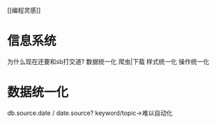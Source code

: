 [[编程灵感]]
# 信息系统
为什么现在还要和sb打交道?
数据统一化 爬虫|下载
样式统一化
操作统一化
# 数据统一化
db.source.date / date.source?
keyword/topic→难以自动化